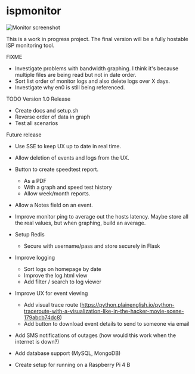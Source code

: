 # ispmonitor
![Monitor screenshot](https://user-images.githubusercontent.com/11550089/228054835-cceb16aa-03b6-4665-8e00-0009cb987ec6.png)

This is a work in progress project. The final version will be a fully hostable ISP monitoring tool.

FIXME
- Investigate problems with bandwidth graphing. I think it's because multiple files are being read but not in date order.
- Sort list order of monitor logs and also delete logs over X days.
- Investigate why en0 is still being referenced.

TODO
Version 1.0 Release
- Create docs and setup.sh
- Reverse order of data in graph
- Test all scenarios

Future release
- Use SSE to keep UX up to date in real time.
- Allow deletion of events and logs from the UX.
- Button to create speedtest report.
    - As a PDF
    - With a graph and speed test history
    - Allow week/month reports.

- Allow a Notes field on an event.
- Improve monitor ping to average out the hosts latency. Maybe store all the real values, but when graphing, build an average.
- Setup Redis
    - Secure with username/pass and store securely in Flask
- Improve logging
    - Sort logs on homepage by date
    - Improve the log.html view
    - Add filter / search to log viewer
- Improve UX for event viewing
    - Add visual trace route (https://python.plainenglish.io/python-traceroute-with-a-visualization-like-in-the-hacker-movie-scene-179abcb74dc8)
    - Add button to download event details to send to someone via email
- Add SMS notifications of outages (how would this work when the internet is down?)
- Add database support (MySQL, MongoDB)
- Create setup for running on a Raspberry Pi 4 B 
